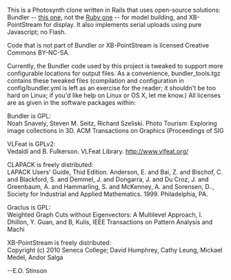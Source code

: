 This is a Photosynth clone written in Rails that uses open-source solutions:
Bundler -- [this one](http://phototour.cs.washington.edu/bundler/ "Bundler:
Structure from Motion (SfM) for Unordered Image Collections"), not the [Ruby
one](http://gembundler.com/ "Bundler: The best way to manage Ruby
applications") -- for model building, and XB-PointStream for display. It also
implements serial uploads using pure Javascript; no Flash.

Code that is not part of Bundler or XB-PointStream is licensed Creative Commons BY-NC-SA.

Currently, the Bundler code used by this project is tweaked to support more
configurable locations for output files. As a convenience, bundler_tools.tgz
contains these tweaked files (compilation and configuration in
config/bundler.yml is left as an exercise for the reader; it shouldn't be too
hard on Linux; if you'd like help on Linux or OS X, let me know.) All licenses
are as given in the software packages within:

Bundler is GPL:  
Noah Snavely, Steven M. Seitz, Richard Szeliski. Photo Tourism: Exploring image collections in 3D. ACM Transactions on Graphics (Proceedings of SIG

VLFeat is GPLv2:  
Vedaldi and B. Fulkerson.  VLFeat Library. http://www.vlfeat.org/

CLAPACK is freely distributed:  
LAPACK Users' Guide, Thid Edition. Anderson, E. and Bai, Z. and Bischof, C. and Blackford, S.
and Demmel, J. and Dongarra, J. and Du Croz, J. and Greenbaum, A. and
Hammarling, S. and McKenney, A. and Sorensen, D.., Society for Industrial and Applied Mathematics. 1999. Philadelphia, PA.

Graclus is GPL:  
Weighted Graph Cuts without Eigenvectors: A Multilevel Approach, I. Dhillon, Y. Guan, and B, Kulis, IEEE Transactions on Pattern Analysis and Machi

XB-PointStream is freely distributed:  
Copyright (c) 2010  Seneca College; David Humphrey, Cathy Leung, Mickael Medel, Andor Salga


--E.O. Stinson
